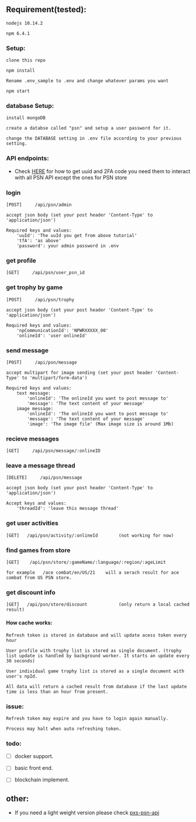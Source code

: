 ## **Requirement(tested):**
    nodejs 10.14.2

    npm 6.4.1


### **Setup:**
    clone this repo

    npm install

    Rename .env_sample to .env and change whatever params you want

    npm start


### **database Setup:**
    install mongoDB

    create a databse called "psn" and setup a user password for it.

    change the DATABASE setting in .env file according to your previous setting.

### **API endpoints:**
*  Check [HERE](https://tusticles.com/psn-php/first_login.html) for how to get uuid and 2FA code you need them to interact with all PSN API except the ones for PSN store


### **login** 
    [POST]     /api/psn/admin

    accept json body (set your post header 'Content-Type' to 'application/json')

    Required keys and values: 
        'uuId': 'The uuId you get from above tutorial'
        'tfA': 'as above'
        'password': your admin password in .env


### **get profile**                    
    [GET]     /api/psn/user_psn_id


### **get trophy by game** 
    [POST]     /api/psn/trophy

    accept json body (set your post header 'Content-Type' to 'application/json')

    Required keys and values:  
        'npCommunicationId': 'NPWRXXXXX_00'
        'onlineId': 'user onlineId'


### **send message** 
    [POST]     /api/psn/message

    accept multipart for image sending (set your post header 'Content-Type' to 'multipart/form-data')

    Required keys and values:  
        text message:
            'onlineId': 'The onlineId you want to post message to'
            'message': 'The text content of your message'
        image message:
            'onlineId': 'The onlineId you want to post message to'
            'message': 'The text content of your message'
            'image': 'The image file' (Max image size is around 1Mb)


### **recieve messages**                    
    [GET]     /api/psn/message/:onlineID


### **leave a message thread**                    
    [DELETE]     /api/psn/message

    accept json body (set your post header 'Content-Type' to 'application/json')

    Accept keys and values:  
        'threadId': 'leave this message thread' 


### **get user activities**                    
    [GET]   /api/psn/activity/:onlineId        (not working for now)


### **find games from store**                    
    [GET]    /api/psn/store/:gameName/:language/:region/:ageLimit

    for example   /ace combat/en/US/21    will a serach result for ace combat from US PSN store.        


### **get discount info**
    [GET]   /api/psn/store/discount            (only return a local cached result)



#### **How cache works:**
    Refresh token is stored in database and will update acess token every hour

    User profile with trophy list is stored as single document. (trophy list update is handled by background worker. It starts an update every 30 seconds)

    User individual game trophy list is stored as a single document with user's npId.
    
    All data will return a cached result from database if the last update time is less than an hour from present.


### **issue:**
    Refresh token may expire and you have to login again manually.

    Process may halt when auto refreshing token.


### **todo:**
- [ ] docker support.
- [ ] basic front end.
- [ ] blockchain implement.


## **other**:

- If you need a light weight version please check [pxs-psn-api](https://github.com/fakeshadow/pxs-psn-api)


